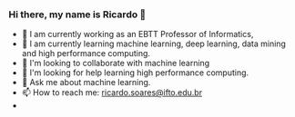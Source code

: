 ### Hi there, my name is Ricardo 👋

<!--
**ricardolsoares/ricardolsoares** is a ✨ _special_ ✨ repository because its `README.md` (this file) appears on your GitHub profile.

Here are some ideas to get you started:
-->
- 🔭 I am currently working as an EBTT Professor of Informatics,
- 🌱 I am currently learning machine learning, deep learning, data mining and high performance computing.
- 👯 I'm looking to collaborate with machine learning
- 🤔 I'm looking for help learning high performance computing.
- 💬 Ask me about  machine learning.
- 📫 How to reach me: ricardo.soares@ifto.edu.br
- <!--
- 😄 Pronouns: Ele
-->
![Anurag's GitHub stats](https://github-readme-stats.vercel.app/api?username=ricardolsoares&show_icons=true&theme=merko) [![Top Langs](https://github-readme-stats.vercel.app/api/top-langs/?username=ricardolsoares&layout=pie)](https://github.com/ricardolsoares/github-readme-stats)

